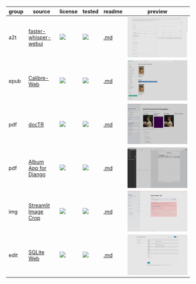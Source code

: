 group|source|license|tested|readme|preview
---|---|---|---|---|---
a2t|[faster-whisper-webui](//huggingface.co/spaces/aadnk/faster-whisper-webui)|[![](https://img.shields.io/badge/Apache--2.0-97CA00?label=&style=flat-square)](//huggingface.co/spaces/aadnk/faster-whisper-webui/blob/main/LICENSE.md)|[![](https://img.shields.io/github/last-commit/scillidan/faster-whisper-webui/main?label=&style=flat-square)](//github.com/scillidan/faster-whisper-webui)|[.md](_readme/faster-whisper-webui.md)|![](_media/faster-whisper-webui.png)
epub|[Calibre-Web](//github.com/janeczku/calibre-web)|![](https://img.shields.io/github/license/janeczku/calibre-web?label=&style=flat-square)|[![](https://img.shields.io/github/last-commit/scillidan/calibre-web/main?label=&style=flat-square)](//github.com/scillidan/calibre-web)|[.md](_readme/calibre-web.md)|![](_media/calibre-web.png)
pdf|[docTR](//github.com/mindee/doctr)|![](https://img.shields.io/github/license/mindee/doctr?label=&style=flat-square)|[![](https://img.shields.io/github/last-commit/scillidan/doctr/main?label=&style=flat-square)](//github.com/scillidan/doctr)|[.md](_readme/doctr.md)|![](_media/doctr.png)
pdf|[Album App for Django](//github.com/jobsta/albumapp-django)|![](https://img.shields.io/github/license/jobsta/albumapp-django?label=&style=flat-square)|[![](https://img.shields.io/github/last-commit/scillidan/albumapp-django/master?label=&style=flat-square)](//github.com/scillidan/albumapp-django)|[.md](_readme/albumapp-django.md)|![](_media/albumapp-django.png)
img|[Streamlit Image Crop](//github.com/mitsuse/streamlit-image-crop)|![](https://img.shields.io/github/license/mitsuse/streamlit-image-crop?label=&style=flat-square)|[![](https://img.shields.io/github/last-commit/scillidan/streamlit-image-crop/main?label=&style=flat-square)](//github.com/scillidan/streamlit-image-crop)|[.md](_readme/streamlit-image-crop.md)|![](_media/streamlit-image-crop.png)
edit|[SQLite Web](//github.com/coleifer/sqlite-web)|![](https://img.shields.io/github/license/coleifer/sqlite-web?label=&style=flat-square)|[![](https://img.shields.io/github/last-commit/scillidan/sqlite-web/main?label=&style=flat-square)](//github.com/scillidan/sqlite-web)|[.md](_readme/sqlite-web.md)|![](_media/sqlite-web.png)